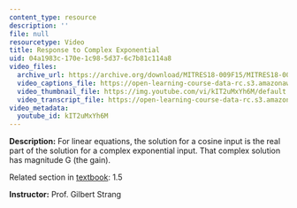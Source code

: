 ```yaml
---
content_type: resource
description: ''
file: null
resourcetype: Video
title: Response to Complex Exponential
uid: 04a1983c-170e-1c98-5d37-6c7b81c114a8
video_files:
  archive_url: https://archive.org/download/MITRES18-009F15/MITRES18-009F15_1_5_Response_to_Complex_Exponential_300k.mp4
  video_captions_file: https://open-learning-course-data-rc.s3.amazonaws.com/res-18-009-learn-differential-equations-up-close-with-gilbert-strang-and-cleve-moler-fall-2015/c0c5694d5cfa5d689a923f88f6b61230_kIT2uMxYh6M.vtt
  video_thumbnail_file: https://img.youtube.com/vi/kIT2uMxYh6M/default.jpg
  video_transcript_file: https://open-learning-course-data-rc.s3.amazonaws.com/res-18-009-learn-differential-equations-up-close-with-gilbert-strang-and-cleve-moler-fall-2015/e85a73c811da1d59b114d798b025c494_kIT2uMxYh6M.pdf
video_metadata:
  youtube_id: kIT2uMxYh6M
---
```


**Description:** For linear equations, the solution for a cosine input is the real part of the solution for a complex exponential input. That complex solution has magnitude G (the gain).

Related section in [textbook](http://www-math.mit.edu/~gs/dela/): 1.5

**Instructor:** Prof. Gilbert Strang